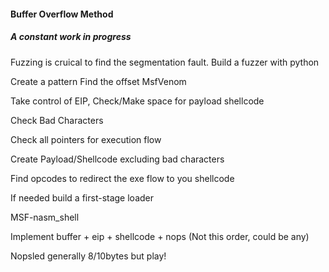 #### Buffer Overflow Method
##### A constant work in progress

Fuzzing is cruical to find the segmentation fault.
Build a fuzzer with python

Create a pattern
Find the offset
MsfVenom

Take control of EIP, Check/Make space for payload shellcode 

Check Bad Characters

Check all pointers for execution flow

Create Payload/Shellcode excluding bad characters

Find opcodes to redirect the exe flow to you shellcode

If needed build a first-stage loader

MSF-nasm_shell

Implement buffer + eip + shellcode + nops (Not this order, could be any)

Nopsled generally 8/10bytes but play!
